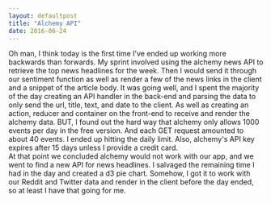 ```yaml
---
layout: defaultpost
title: "Alchemy API"
date: 2016-06-24
---
```


Oh man, I think today is the first time I've ended up working more backwards than forwards. My sprint involved using the alchemy news API to retrieve the top news headlines for the week. Then I would send it through our sentiment function as well as render a few of the news links in the client and a snippet of the article body. It was going well, and I spent the majority of the day creating an API handler in the back-end and parsing the data to only send the url, title, text, and date to the client. As well as creating an action, reducer and container on the front-end to receive and render the alchemy data. BUT, I found out the hard way that alchemy only allows 1000 events per day in the free version. And each GET request amounted to about 40 events. I ended up hitting the daily limit. Also, alchemy's API key expires after 15 days unless I provide a credit card.<br />
At that point we concluded alchemy would not work with our app, and we went to find a new API for news headlines. I salvaged the remaining time I had in the day and created a d3 pie chart. Somehow, I got it to work with our Reddit and Twitter data and render in the client before the day ended, so at least I have that going for me.